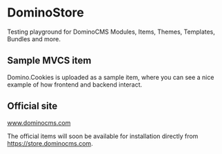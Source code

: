 # DominoStore
Testing playground for DominoCMS Modules, Items, Themes, Templates, Bundles and more.

## Sample MVCS item

Domino.Cookies is uploaded as a sample item, where you can see a nice example of how frontend and backend interact.


## Official site
www.dominocms.com

The official items will soon be available for installation directly from https://store.dominocms.com.
